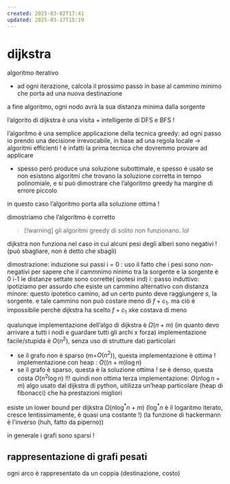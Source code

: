 ```yaml
---
created: 2025-03-02T17:41
updated: 2025-03-17T15:19
---
```

# dijkstra
algoritmo iterativo
- ad ogni iterazione, calcola il prossimo passo in base al cammino minimo che porta ad una nuova destinazione

a fine algoritmo, ogni nodo avrà la sua distanza minima dalla sorgente

l’algorito di dijkstra è una visita + intelligente di DFS e BFS !

l’algoritmo è una semplice applicazione della tecnica greedy: ad ogni passo io prendo una decisione irrevocabile, in base ad una regola locale → algoritmi efficienti ! è infatti la prima tecnica che dovremmo provare ad applicare
- spesso però produce una soluzione subottimale, e spesso è usato se non esistono algoritmi che trovano la soluzione corretta in tempo polinomiale, e si può dimostrare che l’algoritmo greedy ha margine di errore piccolo

in questo caso l’algoritmo porta alla soluzione ottima !

dimostriamo che l’algoritmo è corretto
>[!warning] gli algoritmi greedy di solito non funzionano. lol

dijkstra non funziona nel caso in cui alcuni pesi degli alberi sono negativi ! (può sbagliare, non è detto che sbagli)

dimostrazione: induzione sui passi
i = 0 : uso il fatto che i pesi sono non-negativi per sapere che il cammnimo ninimo tra la sorgente e la sorgente è 0
i-1 le distanze settate sono corrette( ipotesi ind)
i: passo induttivo: ipotiziamo per assurdo che esiste un cammino alternativo con distanza minore: questo ipotetico camino, ad un certo punto deve raggiungere $s$, la sorgente. e tale cammino non può costare meno di $f+c_{1}$. ma ciò è impossibile perchè dijkstra ha scelto $f+c_{1}$ xke costava di meno

qualunque implementazione dell’algo di dijkstra è $\Omega(n+m)$ (in quanto devo arrivare a tutti i nodi e guardare tutti gli archi x forza)
implementazione facile/stupida è $O(n^2)$, senza uso di strutture dati particolari
- se il grafo non è sparso (m=$O(n^2)$), questa implementazione è ottima !
implementazione con heap : $O((n+m) \log n)$
- se il grafo è sparso, questa è la soluzione ottima ! se è denso, questa costa $O(n^2\log n)$ !!! quindi non ottima
terza implementazione: $O(n\log n + m)$ algo usato dal dijkstra di python, uitilizza un’heap particolare (heap di fibonacci) che ha prestazioni migliori

esiste un lower bound per dijkstra $\Omega(n\log^*n + m)$ ($\log^*n$ è il logaritmo iterato, cresce lentissimamente, è quasi una costante !) (la funzione di hackermann è l’inverso (huh, fatto da piperno))

in generale i grafi sono sparsi ! 
## rappresentazione di grafi pesati
ogni arco è rappresentato da un coppia (destinazione, costo)

